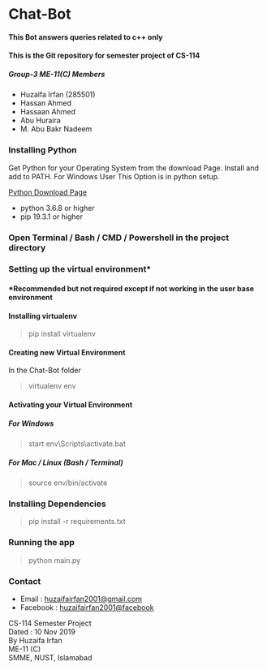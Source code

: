 # Chat-Bot
#### This Bot answers queries related to c++ only
#### This is the Git repository for semester project of CS-114

##### Group-3 ME-11(C) Members
* Huzaifa Irfan (285501)
* Hassan Ahmed
* Hassaan Ahmed
* Abu Huraira
*  M. Abu Bakr Nadeem

<!-- ## Setting up the Environment: -->

 ### Installing Python 
 Get Python for your Operating System from the download Page.
 Install and add to PATH. For Windows User This Option is in python setup.
 
[Python Download Page](https://www.python.org/downloads/)
* python 3.6.8 or higher
* pip 19.3.1 or higher

### Open Terminal / Bash / CMD / Powershell in the project directory 

### Setting up the virtual environment* 
#### *Recommended but not required except if not working in the user base environment

#### Installing virtualenv
>pip install virtualenv

#### Creating new Virtual Environment
In the Chat-Bot folder
> virtualenv env

#### Activating your Virtual Environment

##### For Windows
> start env\Scripts\activate.bat
#####  For Mac / Linux (Bash / Terminal)
> source env/bin/activate



### Installing Dependencies
> pip install -r requirements.txt 

### Running the app
> python main.py




### Contact
* Email : [huzaifairfan2001@gmail.com](mailto:huzaifairfan2001@gmail.com) 
* Facebook : [huzaifairfan2001@facebook](https://www.facebook.com/huzaifairfan2001) 


<div>
 CS-114 Semester Project
 <br>
 Dated : 10 Nov 2019
 <br>
 By Huzaifa Irfan
 <br>
 ME-11 (C)
 <br>
 SMME, 
 NUST, Islamabad
 </div>





